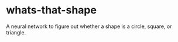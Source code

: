 # whats-that-shape
A neural network to figure out whether a shape is a circle, square, or triangle.
